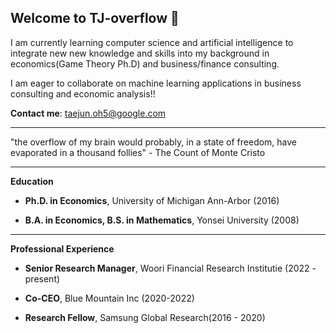 ## Welcome to TJ-overflow 👋

I am currently learning computer science and artificial intelligence to integrate new new knowledge and skills into my background in economics(Game Theory Ph.D) and business/finance consulting.

I am eager to collaborate on machine learning applications in business consulting and economic analysis!!

**Contact me**: taejun.oh5@google.com

---------------------------------------------

"the overflow of my brain would probably, in a state of freedom, have evaporated in a thousand follies" - The Count of Monte Cristo

---------------------------------------------
**Education**

* **Ph.D. in Economics**, University of Michigan Ann-Arbor (2016)

* **B.A. in Economics, B.S. in Mathematics**, Yonsei University (2008)

---------------------------------------------
**Professional Experience**

* **Senior Research Manager**, Woori Financial Research Institutie (2022 - present)

* **Co-CEO**, Blue Mountain Inc (2020-2022)

* **Research Fellow**, Samsung Global Research(2016 - 2020)






